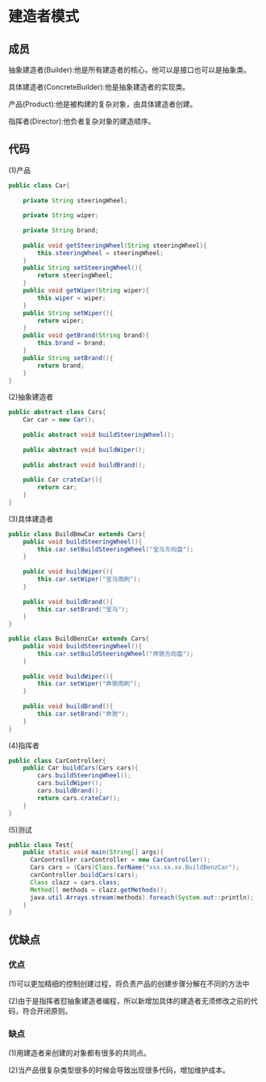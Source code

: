 # 建造者模式

## 成员

抽象建造者(Builder):他是所有建造者的核心，他可以是接口也可以是抽象类。

具体建造者(ConcreteBuilder):他是抽象建造者的实现类。

产品(Product):他是被构建的复杂对象，由具体建造者创建。

指挥者(Director):他负者复杂对象的建造顺序。

## 代码

(1)产品
```java
public class Car{
    
    private String steeringWheel;
    
    private String wiper;
    
    private String brand;
    
    public void getSteeringWheel(String steeringWheel){
        this.steeringWheel = steeringWheel;
    }
    public String setSteeringWheel(){
        return steeringWheel;
    }
    public void getWiper(String wiper){
        this.wiper = wiper;
    }
    public String setWiper(){
        return wiper;
    } 
    public void getBrand(String brand){
        this.brand = brand;
    }
    public String setBrand(){
        return brand;
    }     
}
```

(2)抽象建造者
```java
public abstract class Cars{
    Car car = new Car();
    
    public abstract void buildSteeringWheel();
    
    public abstract void buildWiper();
    
    public abstract void buildBrand();
    
    public Car crateCar(){
        return car;
    }
}
```

(3)具体建造者
```java
public class BuildBmwCar extends Cars{
    public void buildSteeringWheel(){
        this.car.setBuildSteeringWheel("宝马方向盘");
    }
    
    public void buildWiper(){
        this.car.setWiper("宝马雨刷");
    }
    
    public void buildBrand(){
        this.car.setBrand("宝马");
    }
}

public class BuildBenzCar extends Cars{
    public void buildSteeringWheel(){
        this.car.setBuildSteeringWheel("奔驰方向盘");
    }
    
    public void buildWiper(){
        this.car.setWiper("奔驰雨刷");
    }
    
    public void buildBrand(){
        this.car.setBrand("奔驰");
    }    
}
```

(4)指挥者
```java
public class CarController{
    public Car buildCars(Cars cars){
        cars.buildSteeringWheel();
        cars.buildWiper();
        cars.buildBrand();
        return cars.crateCar();
    }
}
```

(5)测试
```java
public class Test{
    public static void main(String[] args){
      CarController carController = new CarController();
      Cars cars = (Cars)Class.forName("xxx.xx.xx.BuildBenzCar");
      carController.buildCars(cars);
      Class clazz = cars.class;
      Method[] methods = clazz.getMethods();
      java.util.Arrays.stream(methods).foreach(System.out::println);
    }
}
```
## 优缺点

### 优点

(1)可以更加精细的控制创建过程，将负责产品的创建步骤分解在不同的方法中

(2)由于是指挥者怼抽象建造者编程，所以新增加具体的建造者无须修改之前的代码，符合开闭原则。

### 缺点

(1)用建造者来创建的对象都有很多的共同点。

(2)当产品很复杂类型很多的时候会导致出现很多代码，增加维护成本。